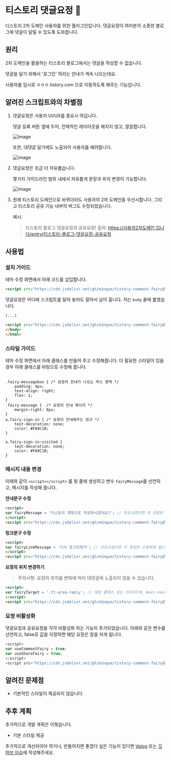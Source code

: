 # 티스토리 댓글요정 &#129498;

디스토리 2차 도메인 사용자를 위한 플러그인입니다. 댓글요정이 여러분의 소중한 블로그에 댓글이 달릴 수 있도록 도와줍니다.

## 원리

2차 도메인을 활용하는 티스토리 블로그에서는 댓글을 작성할 수 없습니다.

댓글을 달기 위해서 '로그인' 하라는 안내가 계속 나오는데요.

사용자를 임시로 ㅇㅇㅇ.tistory.com 으로 이동하도록 해주는 기능입니다.


## 알려진 스크립트와의 차별점

1. 댓글요정은 사용자 UI/UX를 중요시 여깁니다.

	댓글 등록 버튼 옆에 두어, 전체적인 레이아웃을 해치지 않고, 깔끔합니다.

	![image](https://github.com/m1nque/tistory-comment-fairy/assets/3124496/0707284d-769c-48de-9fe8-e49ba8f106ca)

	또한, 대댓글 달기에도 노출되어 사용자를 배려합니다.

	![image](https://github.com/m1nque/tistory-comment-fairy/assets/3124496/50367d3c-5be0-437f-9608-ecf499108778)

3. 댓글요정은 조금 더 자유롭습니다.

   	몇가지 가이드라인 범위 내에서 자유롭게 문장과 위치 변경이 가능합니다.
   	
	![image](https://github.com/m1nque/tistory-comment-fairy/assets/3124496/3083f3e9-9851-46b7-90ca-006d15fc8f21)

4. 원래 티스토리 도메인으로 바뀌더라도 사용자의 2차 도메인을 우선시합니다. 그리고 티스토리 공유 기능 내부의 버그도 수정되었습니다.

	예시.

 	> 티스토리 블로그 댓글요정과 공유요정!
출처: https://사용자2차도메인.입니다/entry/티스토리-블로그-댓글요정-공유요정
 	


## 사용법

### 설치 가이드

테마 수정 화면에서 아래 코드를 삽입합니다.

```html
<script src="https://cdn.jsdelivr.net/gh/m1nque/tistory-comment-fairy@latest/dist/tistory-comment-fairy.min.js"></script>
```

댓글요정은 어디에 스크립트를 달아 놓아도 알아서 날아 옵니다. 저는 `body` 끝에 붙였습니다.
```html
(...)

<script src="https://cdn.jsdelivr.net/gh/m1nque/tistory-comment-fairy@latest/dist/tistory-comment-fairy.min.js"></script>
</body>
</html>
```


### 스타일 가이드

테마 수정 화면에서 아래 클래스를 만들어 주고 수정해줍니다. 더 필요한 스타일이 있을 경우 아래 클래스를 바탕으로 수정해 줍니다.

```

.fairy-messagebox { /* 요정의 안내가 나오는 박스 영역 */
	padding: 4px;
	text-align: right;
	flex: 1;
}
.fairy-message {  /* 요정의 안내 메시지 */
	margin-right: 8px;
}
a.fairy-sign-in { /* 요정이 안내해주는 링크 */
	text-decoration: none;
	color: #FA9C1B;
}

a.fairy-sign-in:visited {
	text-decoration: none;
	color: #FA9C1B;
}

```


### 메시지 내용 변경
아래와 같이 `<script></script>` 를 윗 줄에 생성하고 변수 `fairyMessage`를 선언하고, 메시지를 작성해 줍니다.

**안내문구 수정**
```html
<script>
var fairyMessage = '티스토리 계정으로 작성하시겠어요?'; // 모르시겠다면 이 문장만 수정하면 됩니다. 메시지를 없애고 싶다면 ''로 남겨둡니다.
</script>
<script src="https://cdn.jsdelivr.net/gh/m1nque/tistory-comment-fairy@latest/dist/tistory-comment-fairy.min.js"></script>
```

**링크문구 수정**
```html
<script>
var fairyLinkMessage = '다시 로그인하기'; // 모르시겠다면 이 문장만 수정하면 됩니다.
</script>
<script src="https://cdn.jsdelivr.net/gh/m1nque/tistory-comment-fairy@latest/dist/tistory-comment-fairy.min.js"></script>
```

**요정의 위치 변경하기**

> 주의사항: 요정의 위치를 변화에 따라 대댓글에 노출되지 않을 수 있습니다.

```html
<script>
var fairyTarget = '.tt-area-reply'; // 대상 클래스 또는 아이디(예, #acc-nav)지정해 줍니다. 하위에 다른 HTML 요소가 있을 경우, 가장 앞쪽에 생성됩니다.
</script>
<script src="https://cdn.jsdelivr.net/gh/m1nque/tistory-comment-fairy@latest/dist/tistory-comment-fairy.min.js"></script>
```

### 요정 비활성화
댓글요정과 공유요정을 각각 비활성화 하는 기능이 추가되었습니다.
아래와 같은 변수를 선언하고, false로 값을 지정하면 해당 요정은 잠을 자게 됩니다.

```javascript
<script>
var useCommentFairy = true;
var useShareFairy = true;
</script>
<script src="https://cdn.jsdelivr.net/gh/m1nque/tistory-comment-fairy@latest/dist/tistory-comment-fairy.min.js"></script>
```

## 알려진 문제점
* 기본적인 스타일이 제공되지 않습니다.


## 추후 계획

추가적으로 개발 계획은 이렇습니다.

* 기본 스타일 제공

추가적으로 개선되어야 하거나, 만들어지면 좋겠다 싶은 기능이 있다면 
[Velog](https://velog.io/@m1nque) 또는 [깃허브 이슈](https://github.com/m1nque/tistory-comment-fairy/issues)에 작성해주세요.


